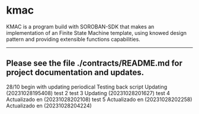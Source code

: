 # kmac
KMAC is a program build with SOROBAN-SDK that makes an  implementation of an Finite State Machine template,  using knowed design pattern and providing extensible functions capabilities.

--------------------------------------------------------------------------------
Please see the file ./contracts/README.md for project documentation and updates.
--------------------------------------------------------------------------------

28/10 begin with updating periodical
Testing back script
Updating (20231028195408)
test 2
test 3
Updating (20231028201627)
test 4
Actualizado en (20231028202108)
test 5
Actualizado en (20231028202258)
Actualizado en (20231028204224)
